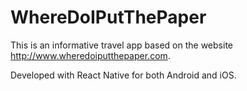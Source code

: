 # WhereDoIPutThePaper

This is an informative travel app based on the website http://www.wheredoiputthepaper.com.

Developed with React Native for both Android and iOS.
